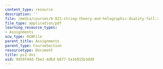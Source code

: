 ```yaml
---
content_type: resource
description: ''
file: /media/courses/8-821-string-theory-and-holographic-duality-fall-2014/9d59f44dfbe14d6db8775a16915b3dd9_MIT8_821F14_pset2.pdf
file_type: application/pdf
learning_resource_types:
- Assignments
ocw_type: OCWFile
parent_title: Assignments
parent_type: CourseSection
resourcetype: Document
title: ps2.dvi
uid: 9d59f44d-fbe1-4d6d-b877-5a16915b3dd9
---
```

